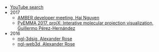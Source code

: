 - [YouTube search](https://www.youtube.com/results?search_query=%22nglview%22)
- 2017
    - [AMBER developer meeting, Hai Nguyen](http://hainm.github.io/talks/amber_meeting_2017/)
    - [PyEMMA 2017, projX: Interative molecular projection visualization,  Guillermo Pérez-Hernández](https://www.youtube.com/watch?v=AT69NfUMV2U)
- 2016
    - [ngl-3dsig, Alexander Rose](http://nglviewer.org/talks/ngl-3dsig/)
    - [ngl-web3d, Alexander Rose](http://nglviewer.org/talks/ngl-web3d)
